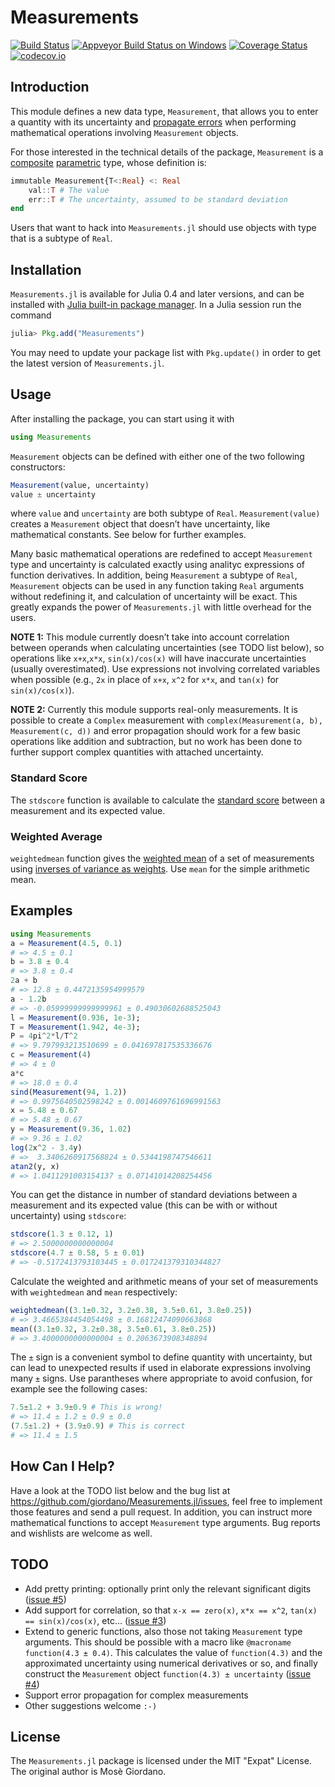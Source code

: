 # Measurements

[![Build Status](https://travis-ci.org/giordano/Measurements.jl.svg?branch=master)](https://travis-ci.org/giordano/Measurements.jl) [![Appveyor Build Status on Windows](https://ci.appveyor.com/api/projects/status/u8mg5dlhyb1vjcpe?svg=true)](https://ci.appveyor.com/project/giordano/measurements-jl) [![Coverage Status](https://coveralls.io/repos/github/giordano/Measurements.jl/badge.svg?branch=master)](https://coveralls.io/github/giordano/Measurements.jl?branch=master) [![codecov.io](https://codecov.io/github/giordano/Measurements.jl/coverage.svg?branch=master)](https://codecov.io/github/giordano/Measurements.jl?branch=master)

Introduction
------------

This module defines a new data type, `Measurement`, that allows you to enter a
quantity with its uncertainty and
[propagate errors](https://en.wikipedia.org/wiki/Propagation_of_uncertainty)
when performing mathematical operations involving `Measurement` objects.

For those interested in the technical details of the package, `Measurement` is a
[composite](http://docs.julialang.org/en/stable/manual/types/#composite-types)
[parametric](http://docs.julialang.org/en/stable/manual/types/#man-parametric-types)
type, whose definition is:

``` julia
immutable Measurement{T<:Real} <: Real
    val::T # The value
    err::T # The uncertainty, assumed to be standard deviation
end
```

Users that want to hack into `Measurements.jl` should use objects with type that
is a subtype of `Real`.

Installation
------------

`Measurements.jl` is available for Julia 0.4 and later versions, and can be
installed with
[Julia built-in package manager](http://docs.julialang.org/en/stable/manual/packages/).
In a Julia session run the command

```julia
julia> Pkg.add("Measurements")
```

You may need to update your package list with `Pkg.update()` in order to get the
latest version of `Measurements.jl`.

Usage
-----

After installing the package, you can start using it with

```julia
using Measurements
```

`Measurement` objects can be defined with either one of the two following
constructors:

``` julia
Measurement(value, uncertainty)
value ± uncertainty
```

where `value` and `uncertainty` are both subtype of `Real`.
`Measurement(value)` creates a `Measurement` object that doesn’t have
uncertainty, like mathematical constants.  See below for further examples.

Many basic mathematical operations are redefined to accept `Measurement` type
and uncertainty is calculated exactly using analityc expressions of function
derivatives.  In addition, being `Measurement` a subtype of `Real`,
`Measurement` objects can be used in any function taking `Real` arguments
without redefining it, and calculation of uncertainty will be exact.  This
greatly expands the power of `Measurements.jl` with little overhead for the
users.

**NOTE 1:** This module currently doesn’t take into account correlation between
operands when calculating uncertainties (see TODO list below), so operations
like `x+x`,`x*x`, `sin(x)/cos(x)` will have inaccurate uncertainties (usually
overestimated).  Use expressions not involving correlated variables when
possible (e.g., `2x` in place of `x+x`, `x^2` for `x*x`, and `tan(x)` for
`sin(x)/cos(x)`).

**NOTE 2:** Currently this module supports real-only measurements.  It is
possible to create a `Complex` measurement with `complex(Measurement(a, b),
Measurement(c, d))` and error propagation should work for a few basic operations
like addition and subtraction, but no work has been done to further support
complex quantities with attached uncertainty.

### Standard Score ###

The `stdscore` function is available to calculate the
[standard score](https://en.wikipedia.org/wiki/Standard_score) between a
measurement and its expected value.

### Weighted Average ###

`weightedmean` function gives the
[weighted mean](https://en.wikipedia.org/wiki/Weighted_arithmetic_mean) of a set
of measurements using
[inverses of variance as weights](https://en.wikipedia.org/wiki/Inverse-variance_weighting).
Use `mean` for the simple arithmetic mean.

Examples
--------

``` julia
using Measurements
a = Measurement(4.5, 0.1)
# => 4.5 ± 0.1
b = 3.8 ± 0.4
# => 3.8 ± 0.4
2a + b
# => 12.8 ± 0.4472135954999579
a - 1.2b
# => -0.05999999999999961 ± 0.49030602688525043
l = Measurement(0.936, 1e-3);
T = Measurement(1.942, 4e-3);
P = 4pi^2*l/T^2
# => 9.797993213510699 ± 0.041697817535336676
c = Measurement(4)
# => 4 ± 0
a*c
# => 18.0 ± 0.4
sind(Measurement(94, 1.2))
# => 0.9975640502598242 ± 0.0014609761696991563
x = 5.48 ± 0.67
# => 5.48 ± 0.67
y = Measurement(9.36, 1.02)
# => 9.36 ± 1.02
log(2x^2 - 3.4y)
# =>  3.3406260917568824 ± 0.5344198747546611
atan2(y, x)
# => 1.0411291003154137 ± 0.07141014208254456
```

You can get the distance in number of standard deviations between a measurement
and its expected value (this can be with or without uncertainty) using
`stdscore`:

``` julia
stdscore(1.3 ± 0.12, 1)
# => 2.5000000000000004
stdscore(4.7 ± 0.58, 5 ± 0.01)
# => -0.5172413793103445 ± 0.017241379310344827
```

Calculate the weighted and arithmetic means of your set of measurements with
`weightedmean` and `mean` respectively:

``` julia
weightedmean((3.1±0.32, 3.2±0.38, 3.5±0.61, 3.8±0.25))
# => 3.4665384454054498 ± 0.16812474090663868
mean((3.1±0.32, 3.2±0.38, 3.5±0.61, 3.8±0.25))
# => 3.4000000000000004 ± 0.2063673908348894
```

The `±` sign is a convenient symbol to define quantity with uncertainty, but can
lead to unexpected results if used in elaborate expressions involving many `±`
signs.  Use parantheses where appropriate to avoid confusion, for example see
the following cases:

``` julia
7.5±1.2 + 3.9±0.9 # This is wrong!
# => 11.4 ± 1.2 ± 0.9 ± 0.0
(7.5±1.2) + (3.9±0.9) # This is correct
# => 11.4 ± 1.5
```

How Can I Help?
---------------

Have a look at the TODO list below and the bug list at
https://github.com/giordano/Measurements.jl/issues, feel free to implement those
features and send a pull request.  In addition, you can instruct more
mathematical functions to accept `Measurement` type arguments.  Bug reports and
wishlists are welcome as well.

TODO
----

* Add pretty printing: optionally print only the relevant significant digits
  ([issue #5](https://github.com/giordano/Measurements.jl/issues/5))
* Add support for correlation, so that `x-x == zero(x)`, `x*x == x^2`, `tan(x)
  == sin(x)/cos(x)`,
  etc... ([issue #3](https://github.com/giordano/Measurements.jl/issues/3))
* Extend to generic functions, also those not taking `Measurement` type
  arguments.  This should be possible with a macro like `@macroname function(4.3
  ± 0.4)`.  This calculates the value of `function(4.3)` and the approximated
  uncertainty using numerical derivatives or so, and finally construct the
  `Measurement` object `function(4.3) ± uncertainty`
  ([issue #4](https://github.com/giordano/Measurements.jl/issues/4))
* Support error propagation for complex measurements
* Other suggestions welcome `:-)`

License
-------

The `Measurements.jl` package is licensed under the MIT "Expat" License.  The
original author is Mosè Giordano.

